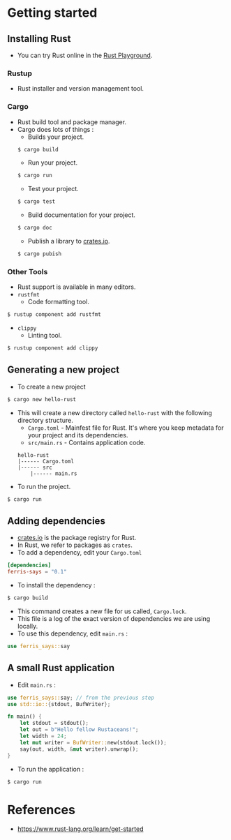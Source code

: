 # Getting started
## Installing Rust
* You can try Rust online in the [Rust Playground](https://play.rust-lang.org/).
### Rustup
* Rust installer and version management tool.
### Cargo
* Rust build tool and package manager.
* Cargo does lots of things :
	* Builds your project.
	```bash
	$ cargo build
	```
	* Run your project.
	```bash
	$ cargo run
	```
	* Test your project.
	```bash
	$ cargo test
	```
	* Build documentation for your project.
	```bash
	$ cargo doc
	```
	* Publish a library to [crates.io](https://crates.io/).
	```bash
	$ cargo pubish
	```
### Other Tools
* Rust support is available in many editors.
* `rustfmt`
	* Code formatting tool.
```bash
$ rustup component add rustfmt
```
* `clippy`
	* Linting tool.
```bash
$ rustup component add clippy
```
## Generating a new project
* To create a new project
```bash
$ cargo new hello-rust
```
* This will create a new directory called `hello-rust` with the following directory structure.
	* `Cargo.toml` - Mainfest file for Rust. It's where you keep metadata for your project and its dependencies.
	* `src/main.rs` - Contains application code.
	```
	hello-rust
	|------	Cargo.toml
	|------	src
		|------	main.rs
	```
* To run the project.
```bash
$ cargo run
```
## Adding dependencies
* [crates.io](https://crates.io/) is the package registry for Rust.
* In Rust, we refer to packages as `crates`.
* To add a dependency, edit your `Cargo.toml`
```toml
[dependencies]
ferris-says = "0.1"
```
* To install the dependency :
```bash
$ cargo build
```
* This command creates a new file for us called, `Cargo.lock`.
* This file is a log of the exact version of dependencies we are using locally.
* To use this dependency, edit `main.rs` :
```rust
use ferris_says::say
```
## A small Rust application
* Edit `main.rs` :
```rust
use ferris_says::say; // from the previous step
use std::io::{stdout, BufWriter};

fn main() {
	let stdout = stdout();
	let out = b"Hello fellow Rustaceans!";
	let width = 24;
	let mut writer = BufWriter::new(stdout.lock());
	say(out, width, &mut writer).unwrap();
}
```
* To run the application :
```bash
$ cargo run
```
# References
* https://www.rust-lang.org/learn/get-started
